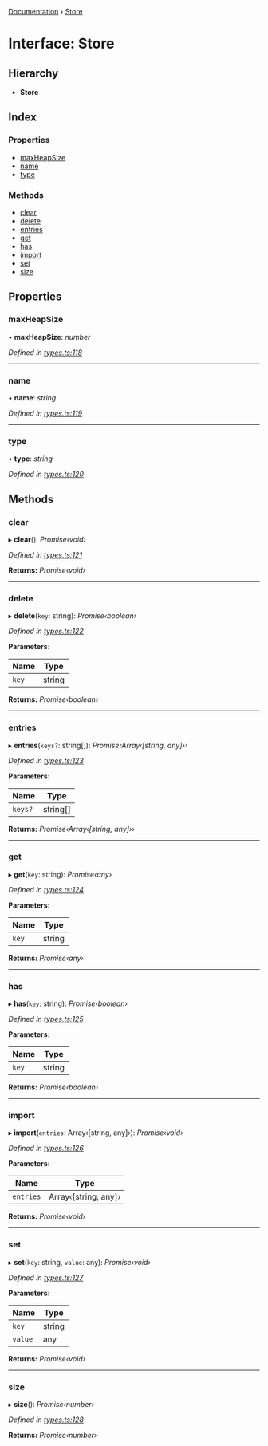 [Documentation](../README.md) › [Store](store.md)

# Interface: Store

## Hierarchy

* **Store**

## Index

### Properties

* [maxHeapSize](store.md#maxheapsize)
* [name](store.md#name)
* [type](store.md#type)

### Methods

* [clear](store.md#clear)
* [delete](store.md#delete)
* [entries](store.md#entries)
* [get](store.md#get)
* [has](store.md#has)
* [import](store.md#import)
* [set](store.md#set)
* [size](store.md#size)

## Properties

###  maxHeapSize

• **maxHeapSize**: *number*

*Defined in [types.ts:118](https://github.com/badbatch/cachemap/blob/f68b2bf/packages/core/src/types.ts#L118)*

___

###  name

• **name**: *string*

*Defined in [types.ts:119](https://github.com/badbatch/cachemap/blob/f68b2bf/packages/core/src/types.ts#L119)*

___

###  type

• **type**: *string*

*Defined in [types.ts:120](https://github.com/badbatch/cachemap/blob/f68b2bf/packages/core/src/types.ts#L120)*

## Methods

###  clear

▸ **clear**(): *Promise‹void›*

*Defined in [types.ts:121](https://github.com/badbatch/cachemap/blob/f68b2bf/packages/core/src/types.ts#L121)*

**Returns:** *Promise‹void›*

___

###  delete

▸ **delete**(`key`: string): *Promise‹boolean›*

*Defined in [types.ts:122](https://github.com/badbatch/cachemap/blob/f68b2bf/packages/core/src/types.ts#L122)*

**Parameters:**

Name | Type |
------ | ------ |
`key` | string |

**Returns:** *Promise‹boolean›*

___

###  entries

▸ **entries**(`keys?`: string[]): *Promise‹Array‹[string, any]››*

*Defined in [types.ts:123](https://github.com/badbatch/cachemap/blob/f68b2bf/packages/core/src/types.ts#L123)*

**Parameters:**

Name | Type |
------ | ------ |
`keys?` | string[] |

**Returns:** *Promise‹Array‹[string, any]››*

___

###  get

▸ **get**(`key`: string): *Promise‹any›*

*Defined in [types.ts:124](https://github.com/badbatch/cachemap/blob/f68b2bf/packages/core/src/types.ts#L124)*

**Parameters:**

Name | Type |
------ | ------ |
`key` | string |

**Returns:** *Promise‹any›*

___

###  has

▸ **has**(`key`: string): *Promise‹boolean›*

*Defined in [types.ts:125](https://github.com/badbatch/cachemap/blob/f68b2bf/packages/core/src/types.ts#L125)*

**Parameters:**

Name | Type |
------ | ------ |
`key` | string |

**Returns:** *Promise‹boolean›*

___

###  import

▸ **import**(`entries`: Array‹[string, any]›): *Promise‹void›*

*Defined in [types.ts:126](https://github.com/badbatch/cachemap/blob/f68b2bf/packages/core/src/types.ts#L126)*

**Parameters:**

Name | Type |
------ | ------ |
`entries` | Array‹[string, any]› |

**Returns:** *Promise‹void›*

___

###  set

▸ **set**(`key`: string, `value`: any): *Promise‹void›*

*Defined in [types.ts:127](https://github.com/badbatch/cachemap/blob/f68b2bf/packages/core/src/types.ts#L127)*

**Parameters:**

Name | Type |
------ | ------ |
`key` | string |
`value` | any |

**Returns:** *Promise‹void›*

___

###  size

▸ **size**(): *Promise‹number›*

*Defined in [types.ts:128](https://github.com/badbatch/cachemap/blob/f68b2bf/packages/core/src/types.ts#L128)*

**Returns:** *Promise‹number›*
